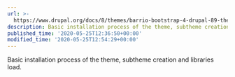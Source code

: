 ```yaml
---
url: >-
  https://www.drupal.org/docs/8/themes/barrio-bootstrap-4-drupal-89-theme/bootstrap-barrio-installation
description: Basic installation process of the theme, subtheme creation and libraries load.
published_time: '2020-05-25T12:36:50+00:00'
modified_time: '2020-05-25T12:54:29+00:00'
---
```

Basic installation process of the theme, subtheme creation and libraries load.